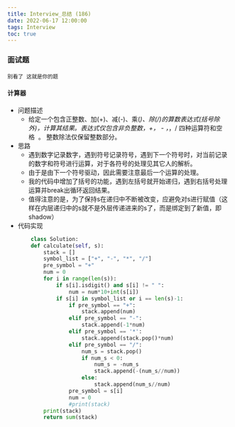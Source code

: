 ```yaml
---
title: Interview_总结 (186)
date: 2022-06-17 12:00:00
tags: Interview
toc: true
---
```


### 面试题
    别看了 这就是你的题

<!-- more -->

#### 计算器
- 问题描述
    * 给定一个包含正整数、加(+)、减(-)、乘(*)、除(/)的算数表达式(括号除外)，计算其结果。表达式仅包含非负整数，+， - ，*，/ 四种运算符和空格  。 整数除法仅保留整数部分。
- 思路
    * 遇到数字记录数字，遇到符号记录符号，遇到下一个符号时，对当前记录的数字和符号进行运算，对于各符号的处理见其它人的解析。
    * 由于是由下一个符号驱动，因此需要注意最后一个运算的处理。
    * 我的代码中增加了括号的功能，遇到左括号就开始递归，遇到右括号处理运算并break出循环返回结果。
    * 值得注意的是，为了保持s在递归中不断被改变，应避免对s进行赋值（这样在内层递归中的s就不是外层传递进来的s了，而是绑定到了新值，即shadow）
- 代码实现
    ```python
        class Solution:
        def calculate(self, s):
            stack = []
            symbol_list = ["+", "-", "*", "/"]
            pre_symbol = "+"
            num = 0
            for i in range(len(s)):
                if s[i].isdigit() and s[i] != " ":
                    num = num*10+int(s[i])
                if s[i] in symbol_list or i == len(s)-1:
                    if pre_symbol == "+":
                        stack.append(num)
                    elif pre_symbol == "-":
                        stack.append(-1*num)
                    elif pre_symbol == '*':
                        stack.append(stack.pop()*num)
                    elif pre_symbol == "/":
                        num_s = stack.pop()
                        if num_s < 0:
                            num_s = -num_s
                            stack.append(-(num_s//num))
                        else:
                            stack.append(num_s//num)
                    pre_symbol = s[i]
                    num = 0
                    #print(stack)
            print(stack)
            return sum(stack)
    ```





